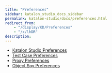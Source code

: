 ```yaml
---
title: "Preferences" 
sidebar: katalon_studio_docs_sidebar
permalink: katalon-studio/docs/preferences.html 
redirect_from:
    - "/display/KD/Preferences"
    - "/x/lhDR"
description: 
---
```

*   [Katalon Studio Preferences](/display/KD/Katalon+Studio+Preferences)
*   [Test Case Preferences](/display/KD/Test+Case+Preferences)
*   [Proxy Preferences](/display/KD/Proxy+Preferences)
*   [Object Spy Preferences](/display/KD/Object+Spy+Preferences)